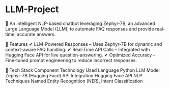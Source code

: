 # LLM-Project

🚀 An intelligent NLP-based chatbot leveraging Zephyr-7B, an advanced Large Language Model (LLM), to automate FAQ responses and provide real-time, accurate answers.

🔹 Features
✔ LLM-Powered Responses – Uses Zephyr-7B for dynamic and context-aware FAQ handling.
✔ Real-Time API Calls – Integrated with Hugging Face API for live question-answering.
✔ Optimized Accuracy – Fine-tuned prompt engineering to reduce incorrect responses.

🔹 Tech Stack
Component	Technology Used
Language	Python
LLM Model	Zephyr-7B (Hugging Face)
API Integration	Hugging Face API
NLP Techniques	Named Entity Recognition (NER), Intent Classification
